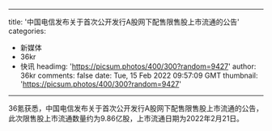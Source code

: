 
---
title: '中国电信发布关于首次公开发行A股网下配售限售股上市流通的公告'
categories: 
 - 新媒体
 - 36kr
 - 快讯
headimg: 'https://picsum.photos/400/300?random=9427'
author: 36kr
comments: false
date: Tue, 15 Feb 2022 09:57:09 GMT
thumbnail: 'https://picsum.photos/400/300?random=9427'
---

<div>   
36氪获悉，中国电信发布关于首次公开发行A股网下配售限售股上市流通的公告，此次限售股上市流通数量约为9.86亿股，上市流通日期为2022年2月21日。  
</div>
            